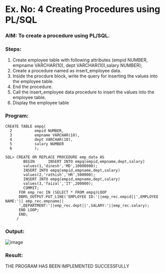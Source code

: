 # Ex. No: 4 Creating Procedures using PL/SQL

### AIM: To create a procedure using PL/SQL.

### Steps:
1. Create employee table with following attributes (empid NUMBER, empname VARCHAR(10), dept VARCHAR(10),salary NUMBER);
2. Create a procedure named as insert_employee data.
3. Inside the procdure block, write the query for inserting the values into the employee table.
4. End the procedure.
5. Call the insert_employee data procedure to insert the values into the employee table.
6. Display the employee table

### Program:
```
CREATE TABLE empq(
  2          empid NUMBER,
  3          empname VARCHAR(10),
  4          dept VARCHAR(10),
  5          salary NUMBER
  6          );

SQL> CREATE OR REPLACE PROCEDURE emp_data AS
        BEGIN      INSERT INTO empq(empid,empname,dept,salary)
        values(1,'dinesh','MD',10000000);
        INSERT INTO empq(empid,empname,dept,salary)
        values(2,'rathish','HR',500000);
        INSERT INTO empq(empid,empname,dept,salary)
        values(3,'faizal','IT',200000);
        COMMIT;
      FOR emp_rec IN (SELECT * FROM empq)LOOP
      DBMS_OUTPUT.PUT_LINE('EMPLOYEE ID:'||emp_rec.empid||',EMPLOYEE NAME:'|| emp_rec.empname||
      ',DEPARTMENT:'||emp_rec.dept||',SALARY:'||emp_rec.salary);
      END LOOP;
      END;
     /
 ```
### Output:
![image](https://github.com/JivanKarthick/Ex-No-4-Creating-Procedures-using-PL-SQL/assets/121165867/765d065b-7cc8-40ec-8ce5-d5defb99b915)



### Result:
THE PROGRAM HAS BEEN IMPLEMENTED SUCCESSFULLY
